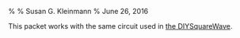 %
% Susan G. Kleinmann
% June 26, 2016

This packet works with the same circuit used in [the DIYSquareWave](../3a-DIYSquareWave/circuit.html).
